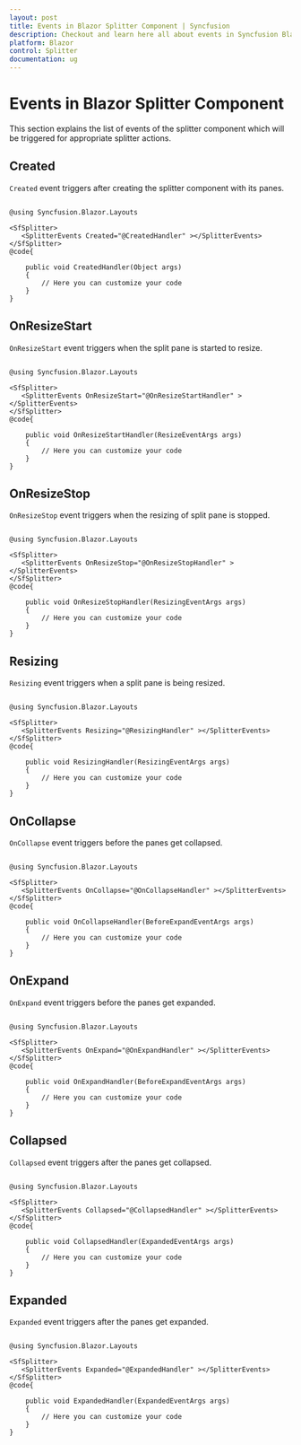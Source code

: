 ```yaml
---
layout: post
title: Events in Blazor Splitter Component | Syncfusion
description: Checkout and learn here all about events in Syncfusion Blazor Splitter component and much more details.
platform: Blazor
control: Splitter
documentation: ug
---
```


# Events in Blazor Splitter Component

This section explains the list of events of the splitter component which will be triggered for appropriate splitter actions.

## Created

`Created` event triggers after creating the splitter component with its panes.

```cshtml

@using Syncfusion.Blazor.Layouts

<SfSplitter>
   <SplitterEvents Created="@CreatedHandler" ></SplitterEvents>
</SfSplitter>
@code{

    public void CreatedHandler(Object args)
    {
        // Here you can customize your code
    }
}

```

## OnResizeStart

`OnResizeStart` event triggers when the split pane is started to resize.

```cshtml

@using Syncfusion.Blazor.Layouts

<SfSplitter>
   <SplitterEvents OnResizeStart="@OnResizeStartHandler" ></SplitterEvents>
</SfSplitter>
@code{

    public void OnResizeStartHandler(ResizeEventArgs args)
    {
        // Here you can customize your code
    }
}

```

## OnResizeStop

`OnResizeStop` event triggers when the resizing of split pane is stopped.

```cshtml

@using Syncfusion.Blazor.Layouts

<SfSplitter>
   <SplitterEvents OnResizeStop="@OnResizeStopHandler" ></SplitterEvents>
</SfSplitter>
@code{

    public void OnResizeStopHandler(ResizingEventArgs args)
    {
        // Here you can customize your code
    }
}

```

## Resizing

`Resizing` event triggers when a split pane is being resized.

```cshtml

@using Syncfusion.Blazor.Layouts

<SfSplitter>
   <SplitterEvents Resizing="@ResizingHandler" ></SplitterEvents>
</SfSplitter>
@code{

    public void ResizingHandler(ResizingEventArgs args)
    {
        // Here you can customize your code
    }
}

```

## OnCollapse

`OnCollapse` event triggers before the panes get collapsed.

```cshtml

@using Syncfusion.Blazor.Layouts

<SfSplitter>
   <SplitterEvents OnCollapse="@OnCollapseHandler" ></SplitterEvents>
</SfSplitter>
@code{

    public void OnCollapseHandler(BeforeExpandEventArgs args)
    {
        // Here you can customize your code
    }
}

```

## OnExpand

`OnExpand` event triggers before the panes get expanded.

```cshtml

@using Syncfusion.Blazor.Layouts

<SfSplitter>
   <SplitterEvents OnExpand="@OnExpandHandler" ></SplitterEvents>
</SfSplitter>
@code{

    public void OnExpandHandler(BeforeExpandEventArgs args)
    {
        // Here you can customize your code
    }
}

```

## Collapsed

`Collapsed` event triggers after the panes get collapsed.

```cshtml

@using Syncfusion.Blazor.Layouts

<SfSplitter>
   <SplitterEvents Collapsed="@CollapsedHandler" ></SplitterEvents>
</SfSplitter>
@code{

    public void CollapsedHandler(ExpandedEventArgs args)
    {
        // Here you can customize your code
    }
}

```

## Expanded

`Expanded` event triggers after the panes get expanded.

```cshtml

@using Syncfusion.Blazor.Layouts

<SfSplitter>
   <SplitterEvents Expanded="@ExpandedHandler" ></SplitterEvents>
</SfSplitter>
@code{

    public void ExpandedHandler(ExpandedEventArgs args)
    {
        // Here you can customize your code
    }
}

```